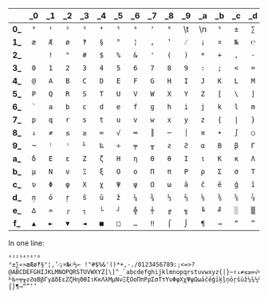|        | _0  | _1  | _2  | _3  | _4  | _5  | _6  | _7  | _8  | _9  | _a  | _b  | _c  | _d  | _e  | _f  |
|:------:|:---:|:---:|:---:|:---:|:---:|:---:|:---:|:---:|:---:|:---:|:---:|:---:|:---:|:---:|:---:|:---:|
  **0_** | `⁰` | `¹` | `²` | `³` | `⁴` | `⁵` | `⁶` | `⁷` | `⁸` |  \t |  \n | `⁹` | `±` | `∑` | `«` | `»` |
  **1_** | `æ` | `Æ` | `ø` | `‽` | `§` | `°` | `¦` | `‚` | `‛` | `⁄` | `¡` | `¤` | `№` | `℮` | `½` | `←` |
  **2_** |<code> </code>| `!` | `"` | `#` | `$` | `%` | `&` | `'` | `(` | `)` | `*` | `+` | `,` | `-` | `.` | `/` |
  **3_** | `0` | `1` | `2` | `3` | `4` | `5` | `6` | `7` | `8` | `9` | `:` | `;` | `<` | `=` | `>` | `?` |
  **4_** | `@` | `A` | `B` | `C` | `D` | `E` | `F` | `G` | `H` | `I` | `J` | `K` | `L` | `M` | `N` | `O` |
  **5_** | `P` | `Q` | `R` | `S` | `T` | `U` | `V` | `W` | `X` | `Y` | `Z` | `[` | `\` | `]` | `^` | `_` |
  **6_** |<code>`</code>| `a` | `b` | `c` | `d` | `e` | `f` | `g` | `h` | `i` | `j` | `k` | `l` | `m` | `n` | `o` |
  **7_** | `p` | `q` | `r` | `s` | `t` | `u` | `v` | `w` | `x` | `y` | `z` | `{` | <code>\|</code> | `}` | `~` | `↑` |
  **8_** | `↓` | `≠` | `≤` | `≥` | `∞` | `√` | `═` | `║` | `─` | `│` | `≡` | `∙` | `∫` | `○` | `׀` | `′` |
  **9_** | `¬` | `⁽` | `⁾` | `⅟` | `‰` | `÷` | `╤` | `╥` | `ƨ` | `Ƨ` | `α` | `Β` | `β` | `Γ` | `γ` | `Δ` |
  **a_** | `δ` | `Ε` | `ε` | `Ζ` | `ζ` | `Η` | `η` | `Θ` | `θ` | `Ι` | `ι` | `Κ` | `κ` | `Λ` | `λ` | `Μ` |
  **b_** | `μ` | `Ν` | `ν` | `Ξ` | `ξ` | `Ο` | `ο` | `Π` | `π` | `Ρ` | `ρ` | `Σ` | `σ` | `Τ` | `τ` | `Υ` |
  **c_** | `υ` | `Φ` | `φ` | `Χ` | `χ` | `Ψ` | `ψ` | `Ω` | `ω` | `ā` | `č` | `ē` | `ģ` | `ī` | `ķ` | `ļ` |
  **d_** | `ņ` | `ō` | `ŗ` | `š` | `ū` | `ž` | `¼` | `¾` | `⅓` | `⅔` | `⅛` | `⅜` | `⅝` | `⅞` | `↔` | `↕` |
  **e_** | `∆` | `≈` | `┌` | `┐` | `└` | `┘` | `╬` | `┼` | `╔` | `╗` | `╚` | `╝` | `░` | `▒` | `▓` | `█` |
  **f_** | `▲` | `►` | `▼` | `◄` | `■` | `□` | `…` | `‼` | `⌠` | `⌡` | `¶` | `→` | `“` | `”` | `‘` | `’` |

In one line:

    ⁰¹²³⁴⁵⁶⁷⁸	
    ⁹±∑«»æÆø‽§°¦‚‛⁄¡¤№℮½← !"#$%&'()*+,-./0123456789:;<=>?@ABCDEFGHIJKLMNOPQRSTUVWXYZ[\]^_`abcdefghijklmnopqrstuvwxyz{|}~↑↓≠≤≥∞√═║─│≡∙∫○׀′¬⁽⁾⅟‰÷╤╥ƨƧαΒβΓγΔδΕεΖζΗηΘθΙιΚκΛλΜμΝνΞξΟοΠπΡρΣσΤτΥυΦφΧχΨψΩωāčēģīķļņōŗšūž¼¾⅓⅔⅛⅜⅝⅞↔↕∆≈┌┐└┘╬┼╔╗╚╝░▒▓█▲►▼◄■□…‼⌠⌡¶→“”‘’